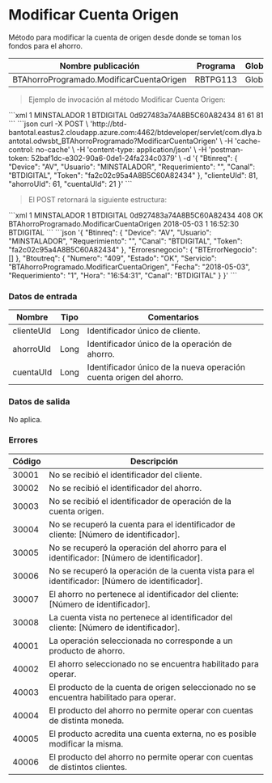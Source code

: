# Modificar Cuenta Origen 

Método para modificar la cuenta de origen desde donde se toman los fondos para el ahorro. 

Nombre publicación | Programa | Global/País 
--------- | ----------- | ----------- 
BTAhorroProgramado.ModificarCuentaOrigen | RBTPG113 | Global 

> Ejemplo de invocación al método Modificar Cuenta Origen: 

<code-group> 
<code-block title="XML" active> 
```xml 
<soapenv:Envelope xmlns:soapenv="http://schemas.xmlsoap.org/soap/envelope/" xmlns:bts="http://uy.com.dlya.bantotal/BTSOA/"> 
   <soapenv:Header/> 
   <soapenv:Body> 
      <bts:BTAhorroProgramado.ModificarCuentaOrigen> 
         <bts:Btinreq> 
            <bts:Device>1</bts:Device> 
            <bts:Usuario>MINSTALADOR</bts:Usuario> 
            <bts:Requerimiento>1</bts:Requerimiento> 
            <bts:Canal>BTDIGITAL</bts:Canal> 
            <bts:Token>0d927483a74A8B5C60A82434</bts:Token> 
         </bts:Btinreq> 
         <bts:clienteUId>81</bts:clienteUId> 
         <bts:ahorroUId>61</bts:ahorroUId> 
         <bts:cuentaUId>81</bts:cuentaUId> 
      </bts:BTAhorroProgramado.ModificarCuentaOrigen> 
   </soapenv:Body> 
</soapenv:Envelope> 
``` 
</code-block> 

<code-block title="JSON"> 
```json 
curl -X POST \ 
  'http://btd-bantotal.eastus2.cloudapp.azure.com:4462/btdeveloper/servlet/com.dlya.bantotal.odwsbt_BTAhorroProgramado?ModificarCuentaOrigen' \ 
  -H 'cache-control: no-cache' \ 
  -H 'content-type: application/json' \ 
  -H 'postman-token: 52baf1dc-e302-90a6-0de1-24fa234c0379' \ 
  -d '{ 
	"Btinreq": { 
		"Device": "AV", 
		"Usuario": "MINSTALADOR", 
		"Requerimiento": "", 
		"Canal": "BTDIGITAL", 
		"Token": "fa2c02c95a4A8B5C60A82434" 
	}, 
      "clienteUId": 81, 
      "ahorroUId": 61, 
      "cuentaUId": 21 
	}' 
``` 
</code-block> 
</code-group> 

> El POST retornará la siguiente estructura: 

<code-group> 
<code-block title="XML" active> 
```xml 
<SOAP-ENV:Envelope xmlns:SOAP-ENV="http://schemas.xmlsoap.org/soap/envelope/" xmlns:xsd="http://www.w3.org/2001/XMLSchema" xmlns:SOAP-ENC="http://schemas.xmlsoap.org/soap/encoding/" xmlns:xsi="http://www.w3.org/2001/XMLSchema-instance"> 
   <SOAP-ENV:Body> 
      <BTAhorroProgramado.ModificarCuentaOrigenResponse xmlns="http://uy.com.dlya.bantotal/BTSOA/"> 
         <Btinreq> 
            <Device>1</Device> 
            <Usuario>MINSTALADOR</Usuario> 
            <Requerimiento>1</Requerimiento> 
            <Canal>BTDIGITAL</Canal> 
            <Token>0d927483a74A8B5C60A82434</Token> 
         </Btinreq> 
         <Erroresnegocio></Erroresnegocio> 
         <Btoutreq> 
            <Numero>408</Numero> 
            <Estado>OK</Estado> 
            <Servicio>BTAhorroProgramado.ModificarCuentaOrigen</Servicio> 
            <Fecha>2018-05-03</Fecha> 
            <Requerimiento>1</Requerimiento> 
            <Hora>16:52:30</Hora> 
            <Canal>BTDIGITAL</Canal> 
         </Btoutreq> 
      </BTAhorroProgramado.ModificarCuentaOrigenResponse> 
   </SOAP-ENV:Body> 
</SOAP-ENV:Envelope> 
``` 
</code-block> 

<code-block title="JSON"> 
```json 
'{ 
	"Btinreq": { 
		"Device": "AV", 
		"Usuario": "MINSTALADOR", 
		"Requerimiento": "", 
		"Canal": "BTDIGITAL", 
		"Token": "fa2c02c95a4A8B5C60A82434" 
	}, 
    "Erroresnegocio": { 
        "BTErrorNegocio": [] 
    }, 
    "Btoutreq": { 
        "Numero": "409", 
        "Estado": "OK", 
        "Servicio": "BTAhorroProgramado.ModificarCuentaOrigen", 
        "Fecha": "2018-05-03", 
        "Requerimiento": "1", 
        "Hora": "16:54:31", 
        "Canal": "BTDIGITAL" 
    } 
}' 
``` 
</code-block> 
</code-group>  

### Datos de entrada 

Nombre | Tipo | Comentarios 
--------- | ----------- | ----------- 
clienteUId | Long | Identificador único de cliente. 
ahorroUId | Long | Identificador único de la operación de ahorro. 
cuentaUId | Long | Identificador único de la nueva operación cuenta origen del ahorro. 

### Datos de salida 

No aplica. 

### Errores 

Código | Descripción 
--------- | ----------- 
30001 | No se recibió el identificador del cliente. 
30002 | No se recibió el identificador del ahorro. 
30003 | No se recibió el identificador de operación de la cuenta origen. 
30004 | No se recuperó la cuenta para el identificador de cliente: [Número de identificador]. 
30005 | No se recuperó la operación del ahorro para el identificador: [Número de identificador]. 
30006 | No se recuperó la operación de la cuenta vista para el identificador: [Número de identificador]. 
30007 | El ahorro no pertenece al identificador del cliente: [Número de identificador]. 
30008 | La cuenta vista no pertenece al identificador del cliente: [Número de identificador]. 
40001 | La operación seleccionada no corresponde a un producto de ahorro. 
40002 | El ahorro seleccionado no se encuentra habilitado para operar. 
40003 | El producto de la cuenta de origen seleccionado no se encuentra habilitado para operar. 
40004 | El producto del ahorro no permite operar con cuentas de distinta moneda. 
40005 | El producto acredita una cuenta externa, no es posible modificar la misma. 
40006 | El producto del ahorro no permite operar con cuentas de distintos clientes. 

 
